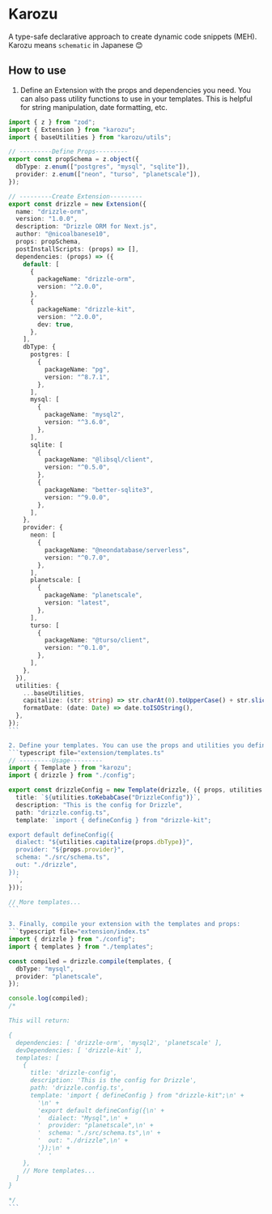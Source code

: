 # Karozu

A type-safe declarative approach to create dynamic code snippets (MEH).
Karozu means `schematic` in Japanese 😊

## How to use

1. Define an Extension with the props and dependencies you need. You can also pass utility functions to use in your templates. This is helpful for string manipulation, date formatting, etc.
````typescript file="extension/config.ts"
import { z } from "zod";
import { Extension } from "karozu";
import { baseUtilities } from "karozu/utils";

// ---------Define Props---------
export const propSchema = z.object({
  dbType: z.enum(["postgres", "mysql", "sqlite"]),
  provider: z.enum(["neon", "turso", "planetscale"]),
});

// ---------Create Extension---------
export const drizzle = new Extension({
  name: "drizzle-orm",
  version: "1.0.0",
  description: "Drizzle ORM for Next.js",
  author: "@nicoalbanese10",
  props: propSchema,
  postInstallScripts: (props) => [],
  dependencies: (props) => ({
    default: [
      {
        packageName: "drizzle-orm",
        version: "^2.0.0",
      },
      {
        packageName: "drizzle-kit",
        version: "^2.0.0",
        dev: true,
      },
    ],
    dbType: {
      postgres: [
        {
          packageName: "pg",
          version: "^8.7.1",
        },
      ],
      mysql: [
        {
          packageName: "mysql2",
          version: "^3.6.0",
        },
      ],
      sqlite: [
        {
          packageName: "@libsql/client",
          version: "^0.5.0",
        },
        {
          packageName: "better-sqlite3",
          version: "^9.0.0",
        },
      ],
    },
    provider: {
      neon: [
        {
          packageName: "@neondatabase/serverless",
          version: "^0.7.0",
        },
      ],
      planetscale: [
        {
          packageName: "planetscale",
          version: "latest",
        },
      ],
      turso: [
        {
          packageName: "@turso/client",
          version: "^0.1.0",
        },
      ],
    },
  }),
  utilities: {
    ...baseUtilities,
    capitalize: (str: string) => str.charAt(0).toUpperCase() + str.slice(1),
    formatDate: (date: Date) => date.toISOString(),
  },
});
```

2. Define your templates. You can use the props and utilities you defined in the extension with full type-safety.
```typescript file="extension/templates.ts"
// ---------Usage---------
import { Template } from "karozu";
import { drizzle } from "./config";

export const drizzleConfig = new Template(drizzle, ({ props, utilities }) => ({
  title: `${utilities.toKebabCase("DrizzleConfig")}`,
  description: "This is the config for Drizzle",
  path: "drizzle.config.ts",
  template: `import { defineConfig } from "drizzle-kit";

export default defineConfig({
  dialect: "${utilities.capitalize(props.dbType)}",
  provider: "${props.provider}",
  schema: "./src/schema.ts",
  out: "./drizzle",
});
  `,
}));

// More templates...
```

3. Finally, compile your extension with the templates and props:
```typescript file="extension/index.ts"
import { drizzle } from "./config";
import { templates } from "./templates";

const compiled = drizzle.compile(templates, {
  dbType: "mysql",
  provider: "planetscale",
});

console.log(compiled);
/*

This will return:

{
  dependencies: [ 'drizzle-orm', 'mysql2', 'planetscale' ],
  devDependencies: [ 'drizzle-kit' ],
  templates: [
    {
      title: 'drizzle-config',
      description: 'This is the config for Drizzle',
      path: 'drizzle.config.ts',
      template: 'import { defineConfig } from "drizzle-kit";\n' +
        '\n' +
        'export default defineConfig({\n' +
        '  dialect: "Mysql",\n' +
        '  provider: "planetscale",\n' +
        '  schema: "./src/schema.ts",\n' +
        '  out: "./drizzle",\n' +
        '});\n' +
        '  '
    },
    // More templates...
  ]
}

*/
```